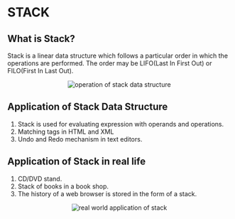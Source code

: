 STACK
======

What is Stack?
---------------

Stack is a linear data structure which follows a particular order in which the operations are performed. The order may be LIFO(Last In First Out) or FILO(First In Last Out).

<p align="center">
<img src="https://cdn1.byjus.com/wp-content/uploads/2022/01/last-in-first-out-in-stack.png" alt="operation of stack data structure">
</p>

Application of Stack Data Structure
-------------------------------------

1. Stack is used for evaluating expression with operands and operations.
2. Matching tags in HTML and XML
3. Undo and Redo mechanism in text editors.


Application of Stack in real life
-----------------------------------

1. CD/DVD stand.
2. Stack of books in a book shop.
3. The history of a web browser is stored in the form of a stack.

<p align="center">
<img src="https://raw.githubusercontent.com/noobshubham/C-Assignments/master/DS%20Assignment%201%20-%2013.12.2022%20by%20Ms%20K%20Komala%20Devi/real%20world%20application%20of%20stack.png" alt="real world application of stack">
</p>

